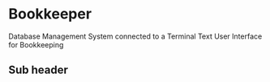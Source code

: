 # Bookkeeper
Database Management System connected to a Terminal Text User Interface for Bookkeeping

## Sub header
